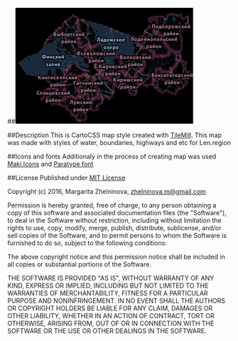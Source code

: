 ##![screenshot](https://raw.githubusercontent.com/MargaretZh/nightview/master/nightview.png)

##Description 
This is CartoCSS map style created with [TileMill](https://github.com/mapbox/tilemill).
This map was made with styles of water, boundaries, highways and etc for Len.region 

##Icons and fonts
Additionaly in the process of creating map was used [Maki.Icons](https://github.com/mapbox/maki/)
and [Paratype font](http://www.paratype.ru/public/)

##License
Published under [MIT License](https://opensource.org/licenses/mit-license.php)

Copyright (c) 2016, Margarita Zhelninova, zhelninova.m@gmail.com

Permission is hereby granted, free of charge, to any person obtaining a copy of this software and associated documentation files (the "Software"), to deal in the Software without restriction, including without limitation the rights to use, copy, modify, merge, publish, distribute, sublicense, and/or sell copies of the Software, and to permit persons to whom the Software is furnished to do so, subject to the following conditions:

The above copyright notice and this permission notice shall be included in all copies or substantial portions of the Software.

THE SOFTWARE IS PROVIDED "AS IS", WITHOUT WARRANTY OF ANY KIND, EXPRESS OR IMPLIED, INCLUDING BUT NOT LIMITED TO THE WARRANTIES OF MERCHANTABILITY, FITNESS FOR A PARTICULAR PURPOSE AND NONINFRINGEMENT. IN NO EVENT SHALL THE AUTHORS OR COPYRIGHT HOLDERS BE LIABLE FOR ANY CLAIM, DAMAGES OR OTHER LIABILITY, WHETHER IN AN ACTION OF CONTRACT, TORT OR OTHERWISE, ARISING FROM, OUT OF OR IN CONNECTION WITH THE SOFTWARE OR THE USE OR OTHER DEALINGS IN THE SOFTWARE.
